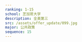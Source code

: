 ```yaml
---
ranking: 1-15
school: 芝加哥大学
description: 全美第三
src: /assets/offer_update/099.jpg
major: 公共政策
sequence: 15
---
```


